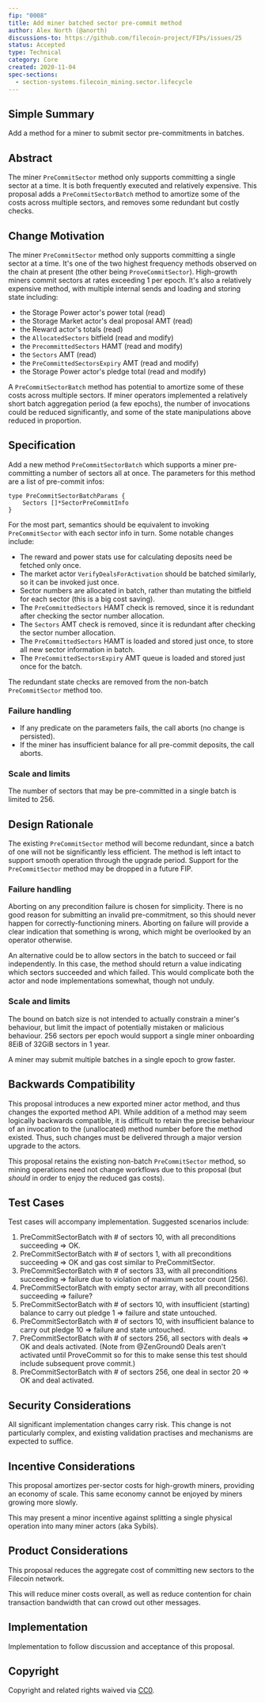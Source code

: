 ```yaml
---
fip: "0008"
title: Add miner batched sector pre-commit method
author: Alex North (@anorth)
discussions-to: https://github.com/filecoin-project/FIPs/issues/25
status: Accepted
type: Technical
category: Core
created: 2020-11-04
spec-sections: 
  - section-systems.filecoin_mining.sector.lifecycle
---
```


## Simple Summary
<!--"If you can't explain it simply, you don't understand it well enough." Provide a simplified and layman-accessible explanation of the FIP.-->
Add a method for a miner to submit sector pre-commitments in batches.

## Abstract
<!--A short (~200 word) description of the technical issue being addressed.-->
The miner `PreCommitSector` method only supports committing a single sector at a time.
It is both frequently executed and relatively expensive.
This proposal adds a `PreCommitSectorBatch` method to amortize some of the costs across multiple sectors,
and removes some redundant but costly checks.


## Change Motivation
<!--The motivation is critical for FIPs that want to change the Filecoin protocol. It should clearly explain why the existing protocol specification is inadequate to address the problem that the FIP solves. FIP submissions without sufficient motivation may be rejected outright.-->
The miner `PreCommitSector` method only supports committing a single sector at a time. 
It's one of the two highest frequency methods observed on the chain at present (the other being `ProveCommitSector`). 
High-growth miners commit sectors at rates exceeding 1 per epoch. 
It's also a relatively expensive method, with multiple internal sends and loading and storing state including:
- the Storage Power actor's power total (read)
- the Storage Market actor's deal proposal AMT (read)
- the Reward actor's totals (read)
- the `AllocatedSectors` bitfield (read and modify)
- the `PrecommittedSectors` HAMT (read and modify)
- the `Sectors` AMT (read)
- the `PreCommittedSectorsExpiry` AMT (read and modify)
- the Storage Power actor's pledge total (read and modify)

A `PreCommitSectorBatch` method has potential to amortize some of these costs across multiple sectors. 
If miner operators implemented a relatively short batch aggregation period (a few epochs), the number of invocations could be reduced significantly, 
and some of the state manipulations above reduced in proportion.

## Specification
<!--The technical specification should describe the syntax and semantics of any new feature. The specification should be detailed enough to allow competing, interoperable implementations for any of the current Filecoin implementations. -->
Add a new method `PreCommitSectorBatch` which supports a miner pre-committing a number of sectors all at once.
The parameters for this method are a list of pre-commit infos:

```
type PreCommitSectorBatchParams {
    Sectors []*SectorPreCommitInfo
}
```

For the most part, semantics should be equivalent to invoking `PreCommitSector` with each sector info in turn. Some notable changes include:
- The reward and power stats use for calculating deposits need be fetched only once.
- The market actor `VerifyDealsForActivation` should be batched similarly, so it can be invoked just once.
- Sector numbers are allocated in batch, rather than mutating the bitfield for each sector (this is a big cost saving).
- The `PreCommittedSectors` HAMT check is removed, since it is redundant after checking the sector number allocation.
- The `Sectors` AMT check is removed, since it is redundant after checking the sector number allocation.
- The `PreCommittedSectors` HAMT is loaded and stored just once, to store all new sector information in batch.
- The `PreCommittedSectorsExpiry` AMT queue is loaded and stored just once for the batch.

The redundant state checks are removed from the non-batch `PreCommitSector` method too.

### Failure handling
- If any predicate on the parameters fails, the call aborts (no change is persisted).
- If the miner has insufficient balance for all pre-commit deposits, the call aborts.

### Scale and limits
The number of sectors that may be pre-committed in a single batch is limited to 256. 


## Design Rationale
The existing `PreCommitSector` method will become redundant, since a batch of one will not be significantly less efficient.
The method is left intact to support smooth operation through the upgrade period.
Support for the `PreCommitSector` method may be dropped in a future FIP.

### Failure handling
Aborting on any precondition failure is chosen for simplicity. 
There is no good reason for submitting an invalid pre-commitment, so this should never happen for correctly-functioning miners. 
Aborting on failure will provide a clear indication that something is wrong, which might be overlooked by an operator otherwise.

An alternative could be to allow sectors in the batch to succeed or fail independently. 
In this case, the method should return a value indicating which sectors succeeded and which failed.
This would complicate both the actor and node implementations somewhat, though not unduly.

### Scale and limits
The bound on batch size is not intended to actually constrain a miner's behaviour, but limit the impact of potentially mistaken or malicious behaviour.
256 sectors per epoch would support a single miner onboarding 8EiB of 32GiB sectors in 1 year.

A miner may submit multiple batches in a single epoch to grow faster.


## Backwards Compatibility
This proposal introduces a new exported miner actor method, and thus changes the exported method API. 
While addition of a method may seem logically backwards compatible, it is difficult to retain the precise behaviour of an invocation to the (unallocated) method number before the method existed.
Thus, such changes must be delivered through a major version upgrade to the actors.

This proposal retains the existing non-batch `PreCommitSector` method, so mining operations need not change workflows due to this proposal (but _should_ in order to enjoy the reduced gas costs).

## Test Cases

Test cases will accompany implementation. Suggested scenarios include:

1. PreCommitSectorBatch with # of sectors 10, with all preconditions succeeding => OK.
2. PreCommitSectorBatch with # of sectors 1, with all preconditions succeeding => OK and gas cost similar to PreCommitSector.
3. PreCommitSectorBatch with # of sectors 33, with all preconditions succeeding => failure due to violation of maximum sector count (256).
4. PreCommitSectorBatch with empty sector array, with all preconditions succeeding => failure?
5. PreCommitSectorBatch with # of sectors 10, with insufficient (starting) balance to carry out pledge 1 => failure and state untouched.
6. PreCommitSectorBatch with # of sectors 10, with insufficient balance to carry out pledge 10 => failure and state untouched.
7. PreCommitSectorBatch with # of sectors 256, all sectors with deals => OK and deals activated. (Note from @ZenGround0 Deals aren't activated until ProveCommit so for this to make sense this test should include subsequent prove commit.)
8. PreCommitSectorBatch with # of sectors 256, one deal in sector 20 => OK and deal activated.

## Security Considerations
All significant implementation changes carry risk. This change is not particularly complex, and existing validation practises and mechanisms are expected to suffice.

## Incentive Considerations
This proposal amortizes per-sector costs for high-growth miners, providing an economy of scale. This same economy cannot be enjoyed by miners growing more slowly.

This may present a minor incentive against splitting a single physical operation into many miner actors (aka Sybils).

## Product Considerations
This proposal reduces the aggregate cost of committing new sectors to the Filecoin network. 

This will reduce miner costs overall, as well as reduce contention for chain transaction bandwidth that can crowd out other messages.

## Implementation
Implementation to follow discussion and acceptance of this proposal.

## Copyright
Copyright and related rights waived via [CC0](https://creativecommons.org/publicdomain/zero/1.0/).
